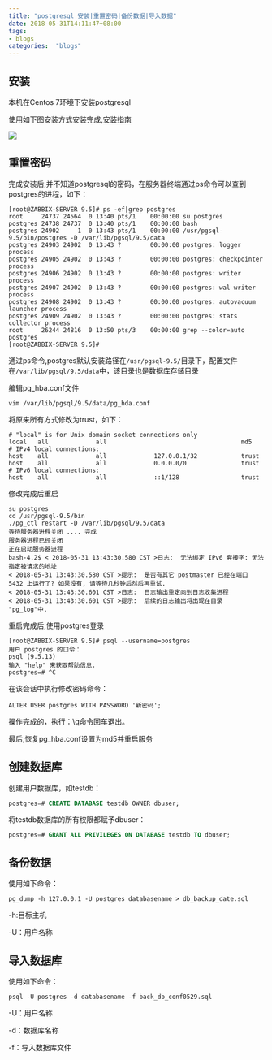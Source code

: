 ```yaml
---
title: "postgresql 安装|重置密码|备份数据|导入数据"
date: 2018-05-31T14:11:47+08:00
tags:
- blogs
categories:  "blogs" 
---
```


## 安装

本机在Centos 7环境下安装postgresql

使用如下图安装方式安装完成,[安装指南](https://www.postgresql.org/download/linux/redhat/)

![](install.png)

## 重置密码

完成安装后,并不知道postgresql的密码，在服务器终端通过ps命令可以查到postgres的进程，如下：

```shell
[root@ZABBIX-SERVER 9.5]# ps -ef|grep postgres
root     24737 24564  0 13:40 pts/1    00:00:00 su postgres
postgres 24738 24737  0 13:40 pts/1    00:00:00 bash
postgres 24902     1  0 13:43 pts/1    00:00:00 /usr/pgsql-9.5/bin/postgres -D /var/lib/pgsql/9.5/data
postgres 24903 24902  0 13:43 ?        00:00:00 postgres: logger process   
postgres 24905 24902  0 13:43 ?        00:00:00 postgres: checkpointer process   
postgres 24906 24902  0 13:43 ?        00:00:00 postgres: writer process   
postgres 24907 24902  0 13:43 ?        00:00:00 postgres: wal writer process   
postgres 24908 24902  0 13:43 ?        00:00:00 postgres: autovacuum launcher process   
postgres 24909 24902  0 13:43 ?        00:00:00 postgres: stats collector process   
root     26244 24816  0 13:50 pts/3    00:00:00 grep --color=auto postgres
[root@ZABBIX-SERVER 9.5]# 

```

通过ps命令,postgres默认安装路径在`/usr/pgsql-9.5/`目录下，配置文件在`/var/lib/pgsql/9.5/data`中，该目录也是数据库存储目录

编辑pg_hba.conf文件  

```shell
vim /var/lib/pgsql/9.5/data/pg_hda.conf
```

将原来所有方式修改为trust，如下：

```shell
# "local" is for Unix domain socket connections only
local   all             all                                     md5
# IPv4 local connections:
host    all             all             127.0.0.1/32            trust
host    all             all             0.0.0.0/0               trust
# IPv6 local connections:
host    all             all             ::1/128                 trust

```

修改完成后重启

```shell
su postgres
cd /usr/pgsql-9.5/bin
./pg_ctl restart -D /var/lib/pgsql/9.5/data
等待服务器进程关闭 .... 完成
服务器进程已经关闭
正在启动服务器进程
bash-4.2$ < 2018-05-31 13:43:30.580 CST >日志:  无法绑定 IPv6 套接字: 无法指定被请求的地址
< 2018-05-31 13:43:30.580 CST >提示:  是否有其它 postmaster 已经在端口 5432 上运行了? 如果没有, 请等待几秒钟后然后再重试.
< 2018-05-31 13:43:30.601 CST >日志:  日志输出重定向到日志收集进程
< 2018-05-31 13:43:30.601 CST >提示:  后续的日志输出将出现在目录 "pg_log"中.

```

重启完成后,使用postgres登录

```shell
[root@ZABBIX-SERVER 9.5]# psql --username=postgres
用户 postgres 的口令：
psql (9.5.13)
输入 "help" 来获取帮助信息.
postgres=# ^C
```

在该会话中执行修改密码命令：

```shell
ALTER USER postgres WITH PASSWORD '新密码'; 
```

操作完成的，执行：\q命令回车退出。   

最后,恢复pg_hba.conf设置为md5并重启服务 

## 创建数据库

创建用户数据库，如testdb： 

```sql
postgres=# CREATE DATABASE testdb OWNER dbuser;
```

将testdb数据库的所有权限都赋予dbuser： 

```sql
postgres=# GRANT ALL PRIVILEGES ON DATABASE testdb TO dbuser;
```

## 备份数据

使用如下命令：

```shell
pg_dump -h 127.0.0.1 -U postgres databasename > db_backup_date.sql
```

-h:目标主机

-U：用户名称

## 导入数据库

使用如下命令：

```shell
psql -U postgres -d databasename -f back_db_conf0529.sql 
```

-U：用户名称

-d：数据库名称

-f：导入数据库文件